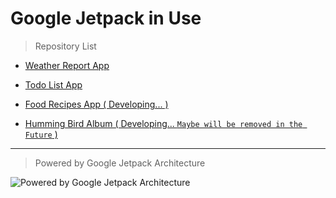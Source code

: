 # Google Jetpack in Use

> Repository List

+ [Weather Report App](https://github.com/PhoenixNest/google_jetpack_in_use/tree/main/book_weather_report_example)

+ [Todo List App](https://github.com/PhoenixNest/google_jetpack_in_use/tree/main/online_todo_list_example)

+ [Food Recipes App ( Developing... ) ](https://github.com/PhoenixNest/google_jetpack_in_use/tree/main/online_food_recipes_example)

+ [Humming Bird Album ( Developing... `Maybe will be removed in the Future` )](https://github.com/PhoenixNest/google_jetpack_in_use/tree/main/retrofit_in_use)

---

> Powered by Google Jetpack Architecture

![Powered by Google Jetpack Architecture](https://cdn.jsdelivr.net/gh/PhoenixNest/ImageBed@master/Notes/android_jetpack.png)
